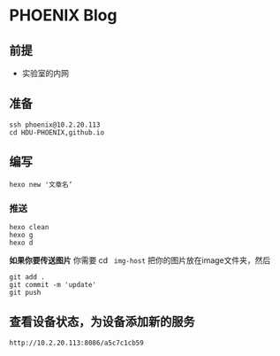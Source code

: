 # PHOENIX Blog

## 前提
+ 实验室的内网

## 准备
```shell
ssh phoenix@10.2.20.113
cd HDU-PHOENIX,github.io
```

## 编写
```shell
hexo new '文章名‘
```
### 推送
```shell
hexo clean
hexo g
hexo d
```

**如果你要传送图片**
你需要 cd ``` img-host``` 把你的图片放在image文件夹，然后
```shell
git add .
git commit -m 'update'
git push
```
## 查看设备状态，为设备添加新的服务
```shell
http://10.2.20.113:8086/a5c7c1cb59
```
